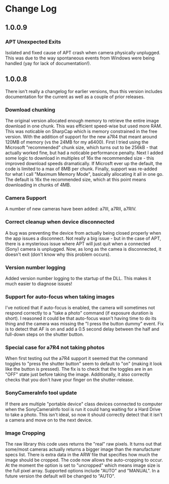 # Change Log

## 1.0.0.9

### APT Unexpected Exits
Isolated and fixed cause of APT crash when camera physically unplugged.  This was due to the way spontaneous events from Windows were being handled (yay for lack of documentation!).

## 1.0.0.8
There isn't really a changelog for earlier versions, thus this version includes documentation for the current as well as a couple of prior releases.

### Download chunking
The original version allocated enough memory to retrieve the entire image download in one chunk.  This was efficient speed-wise but used more RAM.  This was noticable on SharpCap which is memory constrained in the free version.
With the addition of support for the new a7R4 that meant around 120MB of memory (vs the 24MB for my a6400).
First I tried using the Microsoft "recommended" chunk size, which turns out to be 256kB - that actually worked fine, but had a noticable performance penalty.
Next I added some logic to download in multiples of 16x the recommended size - this improved download speeds dramatically.  If Microsft ever up the default, the code is limited to a max of 8MB per chunk.
Finally, support was re-added for what I call "Maximum Memory Mode", basically allocating it all in one go.
The default is 16x the recommended size, which at this point means downloading in chunks of 4MB.

### Camera Support
A number of new cameras have been added: a7III, a7RII, a7RIV.

### Correct cleanup when device disconnected
A bug was preventing the device from actually being closed properly when the app issues a disconnect.  Not really a big issue - but in the case of APT, there is a mysterious issue where APT will just quit when a connected (Sony) camera is unplugged.  Now, as long as the camea is disconnected, it doesn't exit (don't know why this problem occurs).

### Version number logging
Added version number logging to the startup of the DLL.  This makes it much easier to diagnose issues!

### Support for auto-focus when taking images
I've noticed that if auto-focus is enabled, the camera will sometimes not respond correctly to a "take a photo" command (if exposure duration is short).  I reasoned it could be that auto-focus wasn't having time to do its thing and the camera was missing the "I press the button dummy" event.
Fix is to detect that AF is on and add a 0.5 second delay between the half and full-down steps on the shutter button.

### Special case for a7R4 not taking photos
When first testing out the a7R4 support it seemed that the command toggles to "press the shutter button" seem to default to "on" (making it look like the button is pressed).  The fix is to check that the toggles are in an "OFF" state just before taking the image.
Additionally, it also correctly checks that you don't have your finger on the shutter-release.

### SonyCameraInfo tool update
If there are multiple "portable device" class devices connected to computer when the SonyCameraInfo tool is run it could hang waiting for a Hard Drive to take a photo.  This isn't ideal, so now it should correctly detect that it isn't a camera and move on to the next device.

### Image Cropping
The raw library this code uses returns the "real" raw pixels.  It turns out that some/most cameras actually returns a bigger image than the manufacturer specs list.  There is extra data in the ARW file that specifies how much the image should be cropped.
The code now allows the auto-cropping to occur.  At the moment the option is set to "uncropped" which means image size is the full pixel array.  Supported options include "AUTO" and "MANUAL".
In a future version the default will be changed to "AUTO".
